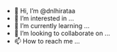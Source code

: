 - 👋 Hi, I’m @dnlhirataa
- 👀 I’m interested in ...
- 🌱 I’m currently learning ...
- 💞️ I’m looking to collaborate on ...
- 📫 How to reach me ...

<!---
dnlhirataa/dnlhirataa is a ✨ special ✨ repository because its `README.md` (this file) appears on your GitHub profile.
You can click the Preview link to take a look at your changes.
--->
